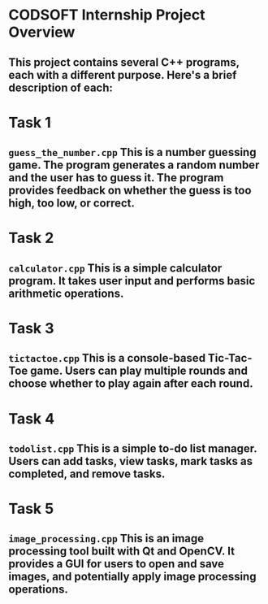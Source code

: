 # CODSOFT Internship Project Overview
This project contains several C++ programs, each with a different purpose. Here's a brief description of each:
---
# Task 1
```guess_the_number.cpp```
This is a number guessing game. The program generates a random number and the user has to guess it. The program provides feedback on whether the guess is too high, too low, or correct.
---
# Task 2
```calculator.cpp```
This is a simple calculator program. It takes user input and performs basic arithmetic operations.
---
# Task 3
```tictactoe.cpp```
This is a console-based Tic-Tac-Toe game. Users can play multiple rounds and choose whether to play again after each round.
---
# Task 4
```todolist.cpp```
This is a simple to-do list manager. Users can add tasks, view tasks, mark tasks as completed, and remove tasks.
---
# Task 5
```image_processing.cpp```
This is an image processing tool built with Qt and OpenCV. It provides a GUI for users to open and save images, and potentially apply image processing operations.
---
